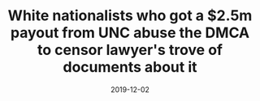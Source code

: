 ---
date: 2019-12-02
title: White nationalists who got a $2.5m payout from UNC abuse the DMCA to censor lawyer's trove of documents about it
source: BoingBoing
link: https://boingboing.net/2019/12/02/scv-dmca.html
cases:
 - dmca
---